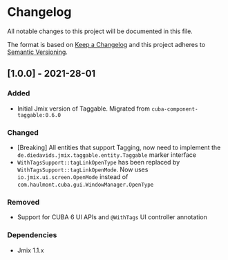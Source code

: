 # Changelog
All notable changes to this project will be documented in this file.

The format is based on [Keep a Changelog](http://keepachangelog.com/en/1.0.0/)
and this project adheres to [Semantic Versioning](http://semver.org/spec/v2.0.0.html).


## [1.0.0] - 2021-28-01

### Added

- Initial Jmix version of Taggable. Migrated from `cuba-component-taggable:0.6.0`

### Changed

- [Breaking] All entities that support Tagging, now need to implement the `de.diedavids.jmix.taggable.entity.Taggable` marker interface
- `WithTagsSupport::tagLinkOpenType` has been replaced by `WithTagsSupport::tagLinkOpenMode`. Now uses `io.jmix.ui.screen.OpenMode` instead of `com.haulmont.cuba.gui.WindowManager.OpenType`


### Removed

- Support for CUBA 6 UI APIs and `@WithTags` UI controller annotation

### Dependencies
- Jmix 1.1.x

